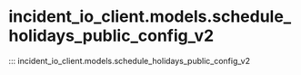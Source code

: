# incident_io_client.models.schedule_holidays_public_config_v2

::: incident_io_client.models.schedule_holidays_public_config_v2
